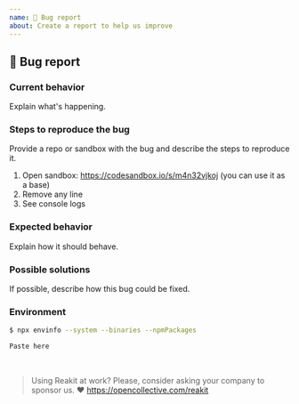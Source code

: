 ```yaml
---
name: 🐛 Bug report
about: Create a report to help us improve
---
```


## 🐛 Bug report

### Current behavior

Explain what's happening.

### Steps to reproduce the bug

Provide a repo or sandbox with the bug and describe the steps to reproduce it.

1. Open sandbox: https://codesandbox.io/s/m4n32vjkoj (you can use it as a base)
2. Remove any line
3. See console logs

### Expected behavior

Explain how it should behave.

### Possible solutions

If possible, describe how this bug could be fixed.

### Environment

```sh
$ npx envinfo --system --binaries --npmPackages

Paste here
```

<!-- Please do not remove the lines below -->
<br>

> Using Reakit at work? Please, consider asking your company to sponsor us. ❤️
> https://opencollective.com/reakit